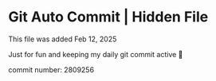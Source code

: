 # Git Auto Commit | Hidden File

This file was added Feb 12, 2025

Just for fun and keeping my daily git commit active 🤪

commit number: 2809256
